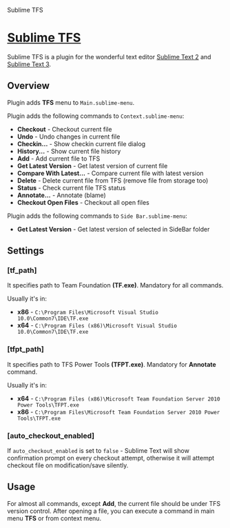 Sublime TFS
# [Sublime TFS](https://bitbucket.org/CDuke/sublime-tfs)

Sublime TFS is a plugin for the wonderful text editor [Sublime Text 2](http://sublimetext.com/2) and [Sublime Text 3](http://sublimetext.com/3).

## Overview

Plugin adds **TFS** menu to `Main.sublime-menu`.

Plugin adds the following commands to `Context.sublime-menu`:

- **Checkout**               - Checkout current file
- **Undo**                   - Undo changes in current file
- **Checkin...**             - Show checkin current file dialog
- **History...**             - Show current file history
- **Add**                    - Add current file to TFS
- **Get Latest Version**     - Get latest version of current file
- **Compare With Latest...** - Compare current file with latest version
- **Delete**                 - Delete current file from TFS (remove file from storage too)
- **Status**                 - Check current file TFS status
- **Annotate...**            - Annotate (blame)
- **Checkout Open Files**    - Checkout all open files


Plugin adds the following commands to `Side Bar.sublime-menu`:

- **Get Latest Version**     - Get latest version of selected in SideBar folder

## Settings

### [tf_path]

It specifies path to Team Foundation **(TF.exe)**. Mandatory for all commands.

Usually it's in:

* **x86** - `C:\Program Files\Microsoft Visual Studio 10.0\Common7\IDE\TF.exe`
* **x64** - `C:\Program Files (x86)\Microsoft Visual Studio 10.0\Common7\IDE\TF.exe`

### [tfpt_path]

It specifies path to TFS Power Tools **(TFPT.exe)**. Mandatory for **Annotate** command.

Usually it's in:

* **x64** - `C:\Program Files (x86)\Microsoft Team Foundation Server 2010 Power Tools\TFPT.exe`
* **x86** - `C:\Program Files\Microsoft Team Foundation Server 2010 Power Tools\TFPT.exe`

### [auto_checkout_enabled]

If `auto_checkout_enabled` is set to `false` - Sublime Text will show confirmation prompt on every checkout attempt, otherwise it will attempt checkout file on modification/save silently.

## Usage

For almost all commands, except **Add**, the current file should be under TFS version control.
After opening a file, you can execute a command in main menu **TFS** or from context menu.
